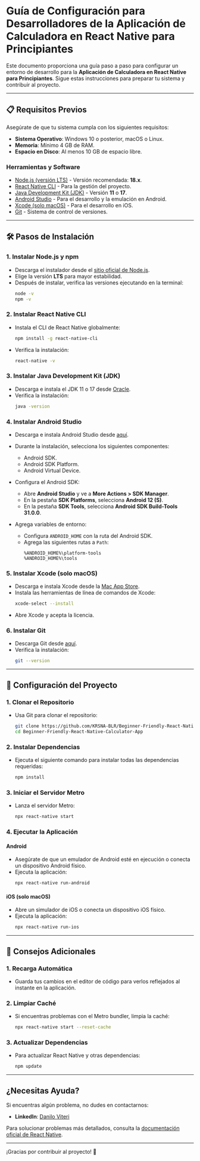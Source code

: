 # Guía de Configuración para Desarrolladores de la Aplicación de Calculadora en React Native para Principiantes

Este documento proporciona una guía paso a paso para configurar un entorno de desarrollo para la **Aplicación de Calculadora en React Native para Principiantes**. Sigue estas instrucciones para preparar tu sistema y contribuir al proyecto.

---

## 📋 Requisitos Previos

Asegúrate de que tu sistema cumpla con los siguientes requisitos:

- **Sistema Operativo**: Windows 10 o posterior, macOS o Linux.
- **Memoria**: Mínimo 4 GB de RAM.
- **Espacio en Disco**: Al menos 10 GB de espacio libre.

### Herramientas y Software

- [Node.js (versión LTS)](https://nodejs.org/) - Versión recomendada: **18.x**.
- [React Native CLI](https://reactnative.dev/docs/cli) - Para la gestión del proyecto.
- [Java Development Kit (JDK)](https://www.oracle.com/java/technologies/javase-jdk11-downloads.html) - Versión **11** o **17**.
- [Android Studio](https://developer.android.com/studio) - Para el desarrollo y la emulación en Android.
- [Xcode (solo macOS)](https://developer.apple.com/xcode/) - Para el desarrollo en iOS.
- [Git](https://git-scm.com/) - Sistema de control de versiones.

---

## 🛠️ Pasos de Instalación

### 1. Instalar Node.js y npm

- Descarga el instalador desde el [sitio oficial de Node.js](https://nodejs.org/).
- Elige la versión **LTS** para mayor estabilidad.
- Después de instalar, verifica las versiones ejecutando en la terminal:
  ```bash
  node -v
  npm -v
  ```

### 2. Instalar React Native CLI

- Instala el CLI de React Native globalmente:
  ```bash
  npm install -g react-native-cli
  ```
- Verifica la instalación:
  ```bash
  react-native -v
  ```

### 3. Instalar Java Development Kit (JDK)

- Descarga e instala el JDK 11 o 17 desde [Oracle](https://www.oracle.com/java/technologies/javase-jdk11-downloads.html).
- Verifica la instalación:
  ```bash
  java -version
  ```

### 4. Instalar Android Studio

- Descarga e instala Android Studio desde [aquí](https://developer.android.com/studio).
- Durante la instalación, selecciona los siguientes componentes:
  - Android SDK.
  - Android SDK Platform.
  - Android Virtual Device.

- Configura el Android SDK:
  - Abre **Android Studio** y ve a **More Actions > SDK Manager**.
  - En la pestaña **SDK Platforms**, selecciona **Android 12 (S)**.
  - En la pestaña **SDK Tools**, selecciona **Android SDK Build-Tools 31.0.0**.

- Agrega variables de entorno:
  - Configura `ANDROID_HOME` con la ruta del Android SDK.
  - Agrega las siguientes rutas a `Path`:
    ```
    %ANDROID_HOME%\platform-tools
    %ANDROID_HOME%\tools
    ```

### 5. Instalar Xcode (solo macOS)

- Descarga e instala Xcode desde la [Mac App Store](https://apps.apple.com/us/app/xcode/id497799835?mt=12).
- Instala las herramientas de línea de comandos de Xcode:
  ```bash
  xcode-select --install
  ```
- Abre Xcode y acepta la licencia.

### 6. Instalar Git

- Descarga Git desde [aquí](https://git-scm.com/).
- Verifica la instalación:
  ```bash
  git --version
  ```

---

## 🚀 Configuración del Proyecto

### 1. Clonar el Repositorio

- Usa Git para clonar el repositorio:
  ```bash
  git clone https://github.com/KRSNA-BLR/Beginner-Friendly-React-Native-Calculator-App.git
  cd Beginner-Friendly-React-Native-Calculator-App
  ```

### 2. Instalar Dependencias

- Ejecuta el siguiente comando para instalar todas las dependencias requeridas:
  ```bash
  npm install
  ```

### 3. Iniciar el Servidor Metro

- Lanza el servidor Metro:
  ```bash
  npx react-native start
  ```

### 4. Ejecutar la Aplicación

#### Android
- Asegúrate de que un emulador de Android esté en ejecución o conecta un dispositivo Android físico.
- Ejecuta la aplicación:
  ```bash
  npx react-native run-android
  ```

#### iOS (solo macOS)
- Abre un simulador de iOS o conecta un dispositivo iOS físico.
- Ejecuta la aplicación:
  ```bash
  npx react-native run-ios
  ```

---

## 🧰 Consejos Adicionales

### 1. Recarga Automática
- Guarda tus cambios en el editor de código para verlos reflejados al instante en la aplicación.

### 2. Limpiar Caché
- Si encuentras problemas con el Metro bundler, limpia la caché:
  ```bash
  npx react-native start --reset-cache
  ```

### 3. Actualizar Dependencias
- Para actualizar React Native y otras dependencias:
  ```bash
  npm update
  ```

---

## ¿Necesitas Ayuda?

Si encuentras algún problema, no dudes en contactarnos:

- **LinkedIn**: [Danilo Viteri](https://www.linkedin.com/in/danilo-viteri-moreno/)

Para solucionar problemas más detallados, consulta la [documentación oficial de React Native](https://reactnative.dev/docs/getting-started).

---

¡Gracias por contribuir al proyecto! 🚀
